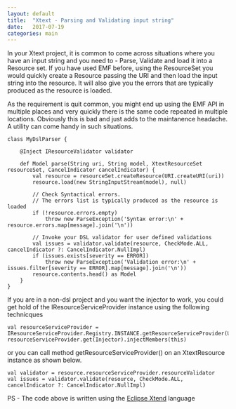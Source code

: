 ```yaml
---
layout: default
title:  "Xtext - Parsing and Validating input string"
date:   2017-07-19
categories: main
---
```


In your Xtext project, it is common to come across situations where you have an input string and you need to - Parse, Validate and load it into a Resource set. If you have used EMF before, using the ResourceSet you would quickly create a Resource passing the URI and then load the input string into the resource. It will also give you the errors that are typically produced as the resource is loaded. 

As the requirement is quit common, you might end up using the EMF API in multiple places and very quickly there is the same code repeated in multiple locations. Obviously this is bad and just adds to the maintanence headache. A utility can come handy in such situations.

```
class MyDslParser {

	@Inject IResourceValidator validator

	def Model parse(String uri, String model, XtextResourceSet resourceSet, CancelIndicator cancelIndicator) {
		val resource = resourceSet.createResource(URI.createURI(uri))
		resource.load(new StringInputStream(model), null)
		
		// Check Syntactical errors. 
		// The errors list is typically produced as the resource is loaded
		if (!resource.errors.empty)
			throw new ParseException('Syntax error:\n' + resource.errors.map[message].join('\n'))
		
		// Invoke your DSL validator for user defined validations
		val issues = validator.validate(resource, CheckMode.ALL, cancelIndicator ?: CancelIndicator.NullImpl)
		if (issues.exists[severity == ERROR])
			throw new ParseException('Validation error:\n' + issues.filter[severity == ERROR].map[message].join('\n'))
		resource.contents.head() as Model
	}
}
```

If you are in a non-dsl project and you want the injector to work, you could get hold of the IResourceServiceProvider instance using the following technicques

```
val resourceServiceProvider = IResourceServiceProvider.Registry.INSTANCE.getResourceServiceProvider(URI.createURI("dummy.mydsl"))
resourceServiceProvider.get(Injector).injectMembers(this)
```

or you can call method getResourceServiceProvider() on an XtextResource instance as shown below.

```
val validator = resource.resourceServiceProvider.resourceValidator
val issues = validator.validate(resource, CheckMode.ALL, cancelIndicator ?: CancelIndicator.NullImpl)
```

PS - The code above is written using the [Eclipse Xtend](https://www.eclipse.org/xtend/) language
